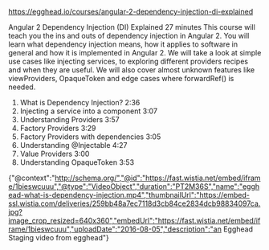 https://egghead.io/courses/angular-2-dependency-injection-di-explained

Angular 2 Dependency Injection (DI) Explained
 27 minutes
This course will teach you the ins and outs of dependency injection in Angular 2. You will learn what dependency injection means, how it applies to software in general and how it is implemented in Angular 2. We will take a look at simple use cases like injecting services, to exploring different providers recipes and when they are useful. We will also cover almost unknown features like viewProviders, OpaqueToken and edge cases where forwardRef() is needed.

1. What is Dependency Injection? 2:36
2. Injecting a service into a component 3:07
3. Understanding Providers 3:57
4. Factory Providers 3:29
5. Factory Providers with dependencies 3:05
6. Understanding @Injectable 4:27
7. Value Providers 3:00
8. Understanding OpaqueToken 3:53

{"@context":"http://schema.org/","@id":"https://fast.wistia.net/embed/iframe/1bieswcuuu","@type":"VideoObject","duration":"PT2M36S","name":"egghead-what-is-dependency-injection.mp4","thumbnailUrl":"https://embed-ssl.wistia.com/deliveries/259bb48a7ec7118d3cb84ce2834dcb98834097ca.jpg?image_crop_resized=640x360","embedUrl":"https://fast.wistia.net/embed/iframe/1bieswcuuu","uploadDate":"2016-08-05","description":"an Egghead Staging video from egghead"}